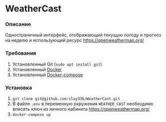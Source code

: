 # WeatherCast

### Описание
Одностраничный интерфейс, отображающий текущую погоду и прогноз на неделю и использующий ресурс https://openweathermap.org/

### Требования
1. Установленный Git (`sudo apt install git`)
2. Установленный [Docker](https://docs.docker.com/engine/install/ubuntu/)
3. Установленный [Docker-compose](https://docs.docker.com/compose/install/)

### Установка
1. `git clone git@github.com:slay336/WeatherCast.git`
2. В файле `.env` в переменную окружения `WEATHER_CAST` необходимо вписать ключ из личного кабинета https://openweathermap.org/
3. `docker-compose up`
